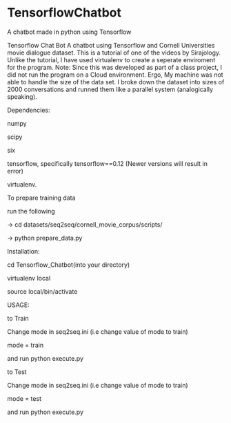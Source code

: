# TensorflowChatbot
A chatbot made in python using Tensorflow


Tensorflow Chat Bot
A chatbot using Tensorflow and Cornell Universities movie dialogue dataset.
This is a tutorial of one of the videos by Sirajology. 
Unlike the tutorial, I have used virtualenv to create a seperate enviroment for the program.
Note: Since this was developed as part of a class project, I did not run the program on a Cloud environment. 
Ergo, My machine was not able to handle the size of the data set. 
I broke down the dataset into sizes of 2000 conversations and runned them like a parallel system (analogically speaking).


Dependencies:

numpy

scipy

six

tensorflow, specifically tensorflow==0.12 (Newer versions will result in error)

virtualenv.


To prepare training data

run the following

 -> cd datasets/seq2seq/cornell_movie_corpus/scripts/
 
 -> python prepare_data.py
 
Installation:

cd Tensorflow_Chatbot(into your directory)

virtualenv local

source local/bin/activate


USAGE:

to Train

Change mode in seq2seq.ini (i.e change value of mode to train)

mode = train

and run python execute.py


to Test

Change mode in seq2seq.ini (i.e change value of mode to train)

mode = test

and run python execute.py

